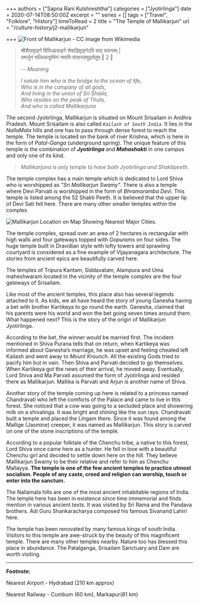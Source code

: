 +++
authors = ["Sapna Rani Kulshreshtha"]
categories = ["Jyotirlinga"]
date = 2020-07-14T08:50:00Z
excerpt = ""
series = []
tags = ["Travel", "Folklore", "History"]
timeToRead = 2
title = "The Temple of Mallikarjun"
url = "/culture-history/j2-mallikarjun"

+++
![Front of Mallikarjun - CC image from Wikimedia](/images/srisailam.jpg "Mallikarjun Temple")

>
> श्रीशैलशृङ्गे विविधप्रसङ्गे शेषाद्रिशृङ्गेऽपि सदा वसन्तम् |  
> तमर्जुनं मल्लिकपूर्वमेनं नमामि संसारसमुद्रसेतुम् ‖ 2 ‖
>
> _-- Meaning_
>
> _I salute him who is the bridge to the ocean of life,  
> Who is in the company of all gods,  
> And living in the union of Sri Shaila,  
> Who resides on the peak of Thula,  
> And who is called Mallikarjuna_
> 

The second Jyotirlinga, Mallikarjun is situated on Mount Srisailam in Andhra Pradesh. Mount Srisailam is also called _`Kailash of South India`._ It lies in the _NallaMala_ hills and one has to pass through dense forest to reach the temple. The temple is located on the bank of river Krishna, which is here in the form of _Patal-Ganga_ (underground spring). The unique feature of this temple is the combination of **_Jyotirlinga_** and **_Mahashakti_** in one campus and only one of its kind.

> _Mallikarjuna is only temple to have both Jyotirlinga and Shaktipeeth._

The temple complex has a main temple which is dedicated to Lord Shiva who is worshipped as _"Sri Mallikarjun Swamy"_. There is also a temple where Devi Parvati is worshipped in the form of _Bhramaramba Devi_. This temple is listed among the 52 Shakti Peeth. It is believed that the upper lip of Devi Sati fell here. There are many other smaller temples within the complex.

![Mallikarjun Location on Map Showing Nearest Major Cities.](/images/screenshot-from-2020-08-02-21-04-43.png "Mallikarjun Location")

The temple complex, spread over an area of 2 hectares is rectangular with high walls and four gateways topped with _Gopurams_ on four sides. The huge temple built in Dravidian style with lofty towers and sprawling courtyard is considered as a fine example of Vijayanagara architecture. The stories from ancient epics are beautifully carved here. 

The temples of Tripura Kantam, Siddavatam, Alampura and Uma maheshwaram located in the vicinity of the temple complex are the four gateways of Srisailam.

Like most of the ancient temples, this place also has several legends attached to it. As kids, we all have heard the story of young Ganesha having a bet with brother Kartikeya to go round the earth. Ganesha, claimed that his parents were his world and won the bet going seven times around them. What happened next? This is the story of the origin of Mallikarjun Jyotirlinga.

According to the bet, the winner would be married first. The incident mentioned in Shiva Purana tells that on return, when Kartikeya was informed about Ganesha’s marriage, he was upset and feeling cheated left Kailash and went away to _Mount Krounch_. All the existing Gods tried to pacify him but in vain. Then Shiva and Parvati decided to go themselves. When Kartikeya got the news of their arrival, he moved away. Eventually, Lord Shiva and Ma Parvati assumed the form of Jyotirlinga and resided there as Mallikarjun. Mallika is Parvati and Arjun is another name of Shiva.

Another story of the temple coming up here is related to a princess named Chandravati who left the comforts of the Palace and came to live in this forest. She noticed that a cow was going to a secluded place and showering milk on a shivalinga. It was bright and shining like the sun rays. Chandravati built a temple and placed the Lingam there. Since it was found among the Mallige (Jasmine) creeper, it was named as Mallikarjun. This story is carved on one of the stone inscriptions of the temple.

According to a popular folktale of the Chenchu tribe, a native to this forest, Lord Shiva once came here as a hunter. He fell in love with a beautiful Chenchu girl and decided to settle down here on the hill. They believe Mallikarjun Swamy to be their relative and refer to him as Chenchu Mallayya. **The temple is one of the few ancient temples to practice utmost socialism. People of any caste, creed and religion can worship, touch or enter into the sanctum.**

The Nallamala hills are one of the most ancient inhabitable regions of India. The temple here has been in existence since time immemorial and finds mention in various ancient texts. It was visited by Sri Rama and the Pandava brothers. Adi Guru Shankaracharya composed his famous Sivanand Lahiri here.

The temple has been renovated by many famous kings of south India. Visitors to this temple are awe-struck by the beauty of this magnificent temple. There are many other temples nearby. Nature too has blessed this place in abundance. The Patalganga, Srisailam Sanctuary and Dam are worth visiting.

***

**Footnote:**

Nearest Airport - Hydrabad (210 km approx)

Nearest Railway - Cumbum (60 km), Markapur(81 km)